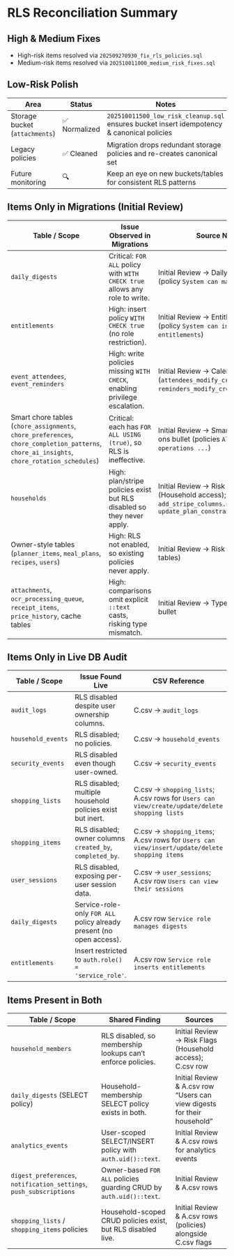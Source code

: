 <!-- reports/rls_reconciliation.md -->

# RLS Reconciliation Summary

## High & Medium Fixes
- High-risk items resolved via `202509270930_fix_rls_policies.sql`
- Medium-risk items resolved via `202510011000_medium_risk_fixes.sql`

## Low-Risk Polish
| Area | Status | Notes |
| --- | --- | --- |
| Storage bucket (`attachments`) | ✅ Normalized | `202510011500_low_risk_cleanup.sql` ensures bucket insert idempotency & canonical policies |
| Legacy policies | ✅ Cleaned | Migration drops redundant storage policies and re-creates canonical set |
| Future monitoring | 🔍 | Keep an eye on new buckets/tables for consistent RLS patterns |

## Items Only in Migrations (Initial Review)
| Table / Scope | Issue Observed in Migrations | Source Notes |
| --- | --- | --- |
| `daily_digests` | Critical: `FOR ALL` policy with `WITH CHECK true` allows any role to write. | Initial Review → Daily digests bullet (policy `System can manage digests`) |
| `entitlements` | High: insert policy `WITH CHECK true` (no role restriction). | Initial Review → Entitlements bullet (policy `System can insert entitlements`) |
| `event_attendees`, `event_reminders` | High: write policies missing `WITH CHECK`, enabling privilege escalation. | Initial Review → Calendar core bullet (`attendees_modify_creator_or_owner`, `reminders_modify_creator_or_owner`) |
| Smart chore tables (`chore_assignments`, `chore_preferences`, `chore_completion_patterns`, `chore_ai_insights`, `chore_rotation_schedules`) | Critical: each has `FOR ALL USING (true)`, so RLS is ineffective. | Initial Review → Smart chores add-ons bullet (policies `Allow all operations ...`) |
| `households` | High: plan/stripe policies exist but RLS disabled so they never apply. | Initial Review → Risk Flags (Household access); migrations `add_stripe_columns.sql`, `update_plan_constraints.sql` |
| Owner-style tables (`planner_items`, `meal_plans`, `recipes`, `users`) | High: RLS not enabled, so existing policies never apply. | Initial Review → Risk Flags (Owner tables) |
| `attachments`, `ocr_processing_queue`, `receipt_items`, `price_history`, cache tables | High: comparisons omit explicit `::text` casts, risking type mismatch. | Initial Review → Type mismatches bullet |

## Items Only in Live DB Audit
| Table / Scope | Issue Found Live | CSV Reference |
| --- | --- | --- |
| `audit_logs` | RLS disabled despite user ownership columns. | C.csv → `audit_logs` |
| `household_events` | RLS disabled; no policies. | C.csv → `household_events` |
| `security_events` | RLS disabled even though user-owned. | C.csv → `security_events` |
| `shopping_lists` | RLS disabled; multiple household policies exist but inert. | C.csv → `shopping_lists`; A.csv rows for `Users can view/create/update/delete shopping lists` |
| `shopping_items` | RLS disabled; owner columns `created_by`, `completed_by`. | C.csv → `shopping_items`; A.csv rows for `Users can view/insert/update/delete shopping items` |
| `user_sessions` | RLS disabled, exposing per-user session data. | C.csv → `user_sessions`; A.csv row `Users can view their sessions` |
| `daily_digests` | Service-role-only `FOR ALL` policy already present (no open access). | A.csv row `Service role manages digests` |
| `entitlements` | Insert restricted to `auth.role() = 'service_role'`. | A.csv row `Service role inserts entitlements` |

## Items Present in Both
| Table / Scope | Shared Finding | Sources |
| --- | --- | --- |
| `household_members` | RLS disabled, so membership lookups can’t enforce policies. | Initial Review → Risk Flags (Household access); C.csv row |
| `daily_digests` (SELECT policy) | Household-membership SELECT policy exists in both. | Initial Review & A.csv row “Users can view digests for their household” |
| `analytics_events` | User-scoped SELECT/INSERT policy with `auth.uid()::text`. | Initial Review & A.csv rows for analytics events |
| `digest_preferences`, `notification_settings`, `push_subscriptions` | Owner-based `FOR ALL` policies guarding CRUD by `auth.uid()::text`. | Initial Review & A.csv rows |
| `shopping_lists` / `shopping_items` policies | Household-scoped CRUD policies exist, but RLS disabled live. | Initial Review & A.csv rows (policies) alongside C.csv flags |
